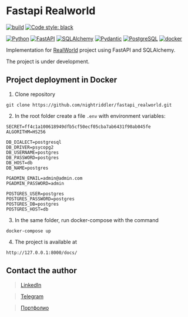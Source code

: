# Fastapi Realworld

[![build](https://img.shields.io/github/workflow/status/nightriddler/fastapi_realworld/RealWorld_fastapi%20workflow)](https://github.com/nightriddler/fastapi_realworld/actions)
[![Code style: black](https://img.shields.io/badge/code%20style-black-000000.svg)](https://github.com/psf/black)


[![Python](https://img.shields.io/badge/-Python-464646?style=flat-square&logo=Python)](https://www.python.org/)
[![FastAPI](https://img.shields.io/badge/FastAPI-005571?style=flat-square&logo=fastapi&logoColor=white&color=ff1709&labelColor=gray)]((https://fastapi.tiangolo.com//))
[![SQLAlchemy](https://img.shields.io/badge/SQLAlchemy-005?style=flat-square)](https://www.sqlalchemy.org/)
[![Pydantic](https://img.shields.io/badge/Pydantic-009?style=flat-square)](https://pydantic-docs.helpmanual.io/)
[![PostgreSQL](https://img.shields.io/badge/-PostgreSQL-464646?style=flat-square&logo=PostgreSQL)](https://www.postgresql.org/)
[![docker](https://img.shields.io/badge/-Docker-464646?style=flat-square&logo=docker)](https://www.docker.com/)

Implementation for [RealWorld](https://github.com/gothinkster/realworld) project using FastAPI and SQLAlchemy.

The project is under development.


## Project deployment in Docker
1. Clone repository 
```
git clone https://github.com/nightriddler/fastapi_realworld.git
```
2. In the root folder create a file ``.env`` with environment variables:
```
SECRET=ff4c1a100618949dfb5cf50ecf05cba7ab6431f90ab045fe
ALGORITHM=HS256

DB_DIALECT=postgresql
DB_DRIVER=psycopg2
DB_USERNAME=postgres
DB_PASSWORD=postgres
DB_HOST=db
DB_NAME=postgres

PGADMIN_EMAIL=admin@admin.com
PGADMIN_PASSWORD=admin

POSTGRES_USER=postgres
POSTGRES_PASSWORD=postgres
POSTGRES_DB=postgres
POSTGRES_HOST=db
```
3. In the same folder, run docker-compose with the command 
```
docker-compose up
```
4. The project is available at
```
http://127.0.0.1:8000/docs/
```

## Contact the author
>[LinkedIn](http://linkedin.com/in/aizi)

>[Telegram](https://t.me/nightriddler)

>[Портфолио](https://github.com/nightriddler)
